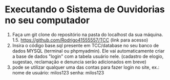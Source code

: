 # Executando o Sistema de Ouvidorias no seu computador

1. Faça um git clone do repositório na pasta do localhost da sua máquina.
  1.5. https://github.com/Rodrigo41555557/TCC (link para acesso)
2. Insira o código base.sql presente em TCC/database no seu banco de dados MYSQL (terminal ou phpmyadmin). Ele vai automaticamente criar a base de dados "login" com a tabela usuário nele. (cadastro de elogio, sugestao, reclamação e denuncia serão adicionados em breve)
3. pode se utilizar qualquer uma das contas para fazer login no site, ex.: nome de usuário: milos123 senha: milos123

